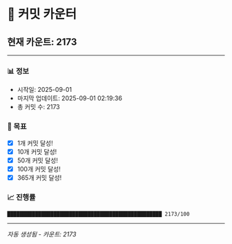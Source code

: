 # 🔢 커밋 카운터

## 현재 카운트: 2173

---

### 📊 정보
- 시작일: 2025-09-01
- 마지막 업데이트: 2025-09-01 02:19:36
- 총 커밋 수: 2173

### 🎯 목표
- [x] 1개 커밋 달성!
- [x] 10개 커밋 달성!
- [x] 50개 커밋 달성!
- [x] 100개 커밋 달성!
- [x] 365개 커밋 달성!

### 📈 진행률
```
██████████████████████████████████████████████████ 2173/100
```

---
*자동 생성됨 - 카운트: 2173*
